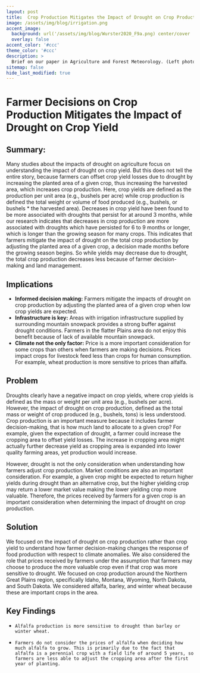 ```yaml
---
layout: post
title:  Crop Production Mitigates the Impact of Drought on Crop Production
image: /assets/img/blog/irrigation.png
accent_image:
  background: url('/assets/img/blog/Wurster2020_F9a.png) center/cover
  overlay: false
accent_color: '#ccc'
theme_color: '#ccc'
description: >
  Brief on our paper in Agriculture and Forest Meteorology. (Left photo by Nicole Geri).
sitemap: false
hide_last_modified: true
---
```

# Farmer Decisions on Crop Production Mitigates the Impact of Drought on Crop Yield 

## Summary:
Many studies about the impacts of drought on agriculture focus on understanding the impact of drought on crop yield. But this does not tell the entire story, because farmers can offset crop yield losses due to drought by increasing the planted area of a given crop, thus increasing the harvested area, which increases crop production. Here, crop yields are defined as the production per unit area (e.g., bushels per acre) while crop production is defined the total weight or volume of food produced (e.g., bushels, or bushels * the harvested area). Decreases in crop yield have been found to be more associated with droughts that persist for at around 3 months, while our research indicates that decreases in crop production are more associated with droughts which have persisted for 6 to 9 months or longer, which is longer than the growing season for many crops. This indicates that farmers mitigate the impact of drought on the total crop production by adjusting the planted area of a given crop, a decision made months before the growing season begins. So while yields may decrease due to drought, the total crop production decreases less because of farmer decision-making and land management.


## Implications
* **Informed decision making:** Farmers mitigate the impacts of drought on crop production by adjusting the planted area of a given crop when low crop yields are expected. 
* **Infrastructure is key:** Areas with irrigation infrastructure supplied by surrounding mountain snowpack provides a strong buffer against drought conditions. Farmers in the flatter Plains area do not enjoy this benefit because of lack of available mountain snowpack.
* **Climate not the only factor:** Price is a more important consideration for some crops than others when farmers are making decisions. Prices impact crops for livestock feed less than crops for human consumption. For example, wheat production is more sensitive to prices than alfalfa. 

## Problem
Droughts clearly have a negative impact on crop yields, where crop yields is defined as the mass or weight per unit area (e.g., bushels per acre). However, the impact of drought on crop production, defined as the total mass or weight of crop produced (e.g., bushels, tons) is less understood. Crop production is an important measure because it includes farmer decision-making, that is how much land to allocate to a given crop? For example, given the expectation of drought, a farmer could increase the cropping area to offset yield losses. The increase in cropping area might actually further decrease yield as cropping area is expanded into lower quality farming areas, yet production would increase.

However, drought is not the only consideration when understanding how farmers adjust crop production. Market conditions are also an important consideration. For example, a given crop might be expected to return higher yields during drought than an alternative crop, but the higher yielding crop may return a lower market value making the lower yielding crop more valuable. Therefore, the prices received by farmers for a given crop is an important consideration when determining the impact of drought on crop production. 

## Solution
We focused on the impact of drought on crop production rather than crop yield to understand how farmer decision-making changes the response of food production with respect to climate anomalies. We also considered the role that prices received by farmers under the assumption that farmers may choose to produce the more valuable crop even if that crop was more sensitive to drought. We focused on crop production around the Northern Great Plains region, specifically Idaho, Montana, Wyoming, North Dakota, and South Dakota. We considered alfalfa, barley, and winter wheat because these are important crops in the area. 

## Key Findings
*     Alfalfa production is more sensitive to drought than barley or winter wheat.
*     Farmers do not consider the prices of alfalfa when deciding how much alfalfa to grow. This is primarily due to the fact that alfalfa is a perennial crop with a field life of around 5 years, so farmers are less able to adjust the cropping area after the first year of planting. 
